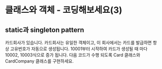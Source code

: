 # 클래스와 객체 - 코딩해보세요(3)
## static과 singleton pattern
카드회사가 있습니다. 카드회사는 유일한 객체이고, 이 회사에서는 카드를 발급하면 항상 고유번호가 자동으로 생성됩니다.
10001부터 시작하여 카드가 생성될 때 마다 10002, 10003식으로 증가 됩니다.
다음 코드가 수행 되도록 Card 클래스와 CardCompany 클래스를 구현하세요.